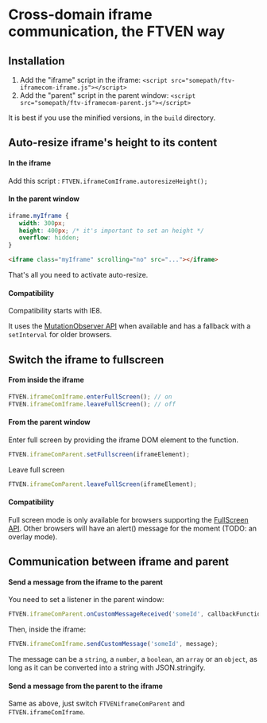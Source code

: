 # Cross-domain iframe communication, the FTVEN way


## Installation

1. Add the "iframe" script in the iframe: `<script src="somepath/ftv-iframecom-iframe.js"></script>`
2. Add the "parent" script in the parent window: `<script src="somepath/ftv-iframecom-parent.js"></script>`

It is best if you use the minified versions, in the `build` directory.


## Auto-resize iframe's height to its content

#### In the iframe

Add this script : `FTVEN.iframeComIframe.autoresizeHeight();`

#### In the parent window

```css
iframe.myIframe {
   width: 300px;
   height: 400px; /* it's important to set an height */
   overflow: hidden; 
}
```

```html
<iframe class="myIframe" scrolling="no" src="..."></iframe>
```

That's all you need to activate auto-resize.

#### Compatibility

Compatibility starts with IE8.

It uses the [MutationObserver API](http://caniuse.com/#feat=mutationobserver) when available and has a fallback with a `setInterval` for older browsers.



## Switch the iframe to fullscreen

#### From inside the iframe

```js
FTVEN.iframeComIframe.enterFullScreen(); // on
FTVEN.iframeComIframe.leaveFullScreen(); // off
```

#### From the parent window

Enter full screen by providing the iframe DOM element to the function.
```js
FTVEN.iframeComParent.setFullscreen(iframeElement);
```

Leave full screen
```js 
FTVEN.iframeComParent.leaveFullScreen(iframeElement);
```

#### Compatibility

Full screen mode is only available for browsers supporting the [FullScreen API](http://caniuse.com/#feat=fullscreen). Other browsers will have an alert() message for the moment (TODO: an overlay mode).



## Communication between iframe and parent

#### Send a message from the iframe to the parent

You need to set a listener in the parent window:
```js 
FTVEN.iframeComParent.onCustomMessageReceived('someId', callbackFunction);
```

Then, inside the iframe:
```js
FTVEN.iframeComIframe.sendCustomMessage('someId', message);
```

The message can be a `string`, a `number`, a `boolean`, an `array` or an `object`, as long as it can be converted into a string with JSON.stringify.


#### Send a message from the parent to the iframe

Same as above, just switch `FTVENiframeComParent` and `FTVEN.iframeComIframe`.




